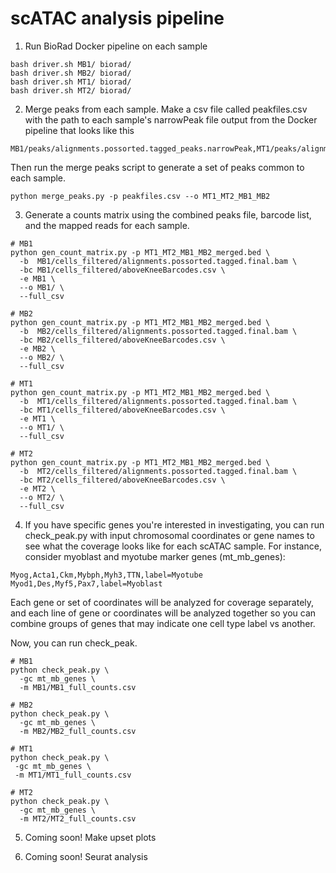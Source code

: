 # scATAC analysis pipeline

1. Run BioRad Docker pipeline on each sample
```
bash driver.sh MB1/ biorad/
bash driver.sh MB2/ biorad/
bash driver.sh MT1/ biorad/
bash driver.sh MT2/ biorad/
```

2. Merge peaks from each sample. Make a csv file called peakfiles.csv with the path to each sample's narrowPeak file output from the Docker pipeline that looks like this
```
MB1/peaks/alignments.possorted.tagged_peaks.narrowPeak,MT1/peaks/alignments.possorted.tagged_peaks.narrowPeak,MB2/lanes1_2/peaks/alignments.possorted.tagged_peaks.narrowPeak,MT2/peaks/alignments.possorted.tagged_peaks.narrowPeak
```
Then run the merge peaks script to generate a set of peaks common to each sample. 
```
python merge_peaks.py -p peakfiles.csv --o MT1_MT2_MB1_MB2
```

3. Generate a counts matrix using the combined peaks file, barcode list, and the mapped reads for each sample.
```
# MB1
python gen_count_matrix.py -p MT1_MT2_MB1_MB2_merged.bed \
  -b  MB1/cells_filtered/alignments.possorted.tagged.final.bam \
  -bc MB1/cells_filtered/aboveKneeBarcodes.csv \
  -e MB1 \
  --o MB1/ \
  --full_csv

# MB2
python gen_count_matrix.py -p MT1_MT2_MB1_MB2_merged.bed \
  -b  MB2/cells_filtered/alignments.possorted.tagged.final.bam \
  -bc MB2/cells_filtered/aboveKneeBarcodes.csv \
  -e MB2 \
  --o MB2/ \
  --full_csv

# MT1
python gen_count_matrix.py -p MT1_MT2_MB1_MB2_merged.bed \
  -b  MT1/cells_filtered/alignments.possorted.tagged.final.bam \
  -bc MT1/cells_filtered/aboveKneeBarcodes.csv \
  -e MT1 \
  --o MT1/ \
  --full_csv

# MT2
python gen_count_matrix.py -p MT1_MT2_MB1_MB2_merged.bed \
  -b  MT2/cells_filtered/alignments.possorted.tagged.final.bam \
  -bc MT2/cells_filtered/aboveKneeBarcodes.csv \
  -e MT2 \
  --o MT2/ \
  --full_csv
```

4. If you have specific genes you're interested in investigating, you can run check_peak.py with input chromosomal coordinates or gene names to see what the coverage looks like for each scATAC sample. For instance, consider myoblast and myotube marker genes (mt_mb_genes):
```
Myog,Acta1,Ckm,Mybph,Myh3,TTN,label=Myotube
Myod1,Des,Myf5,Pax7,label=Myoblast
```
Each gene or set of coordinates will be analyzed for coverage separately, and each line of gene or coordinates will be analyzed together so you can combine groups of genes that may indicate one cell type label vs another. 

Now, you can run check_peak.
```
# MB1
python check_peak.py \ 
  -gc mt_mb_genes \
  -m MB1/MB1_full_counts.csv

# MB2 
python check_peak.py \
  -gc mt_mb_genes \
  -m MB2/MB2_full_counts.csv

# MT1 
python check_peak.py \
 -gc mt_mb_genes \
 -m MT1/MT1_full_counts.csv

# MT2 
python check_peak.py \
  -gc mt_mb_genes \
  -m MT2/MT2_full_counts.csv
```

5. Coming soon! Make upset plots 

6. Coming soon! Seurat analysis


